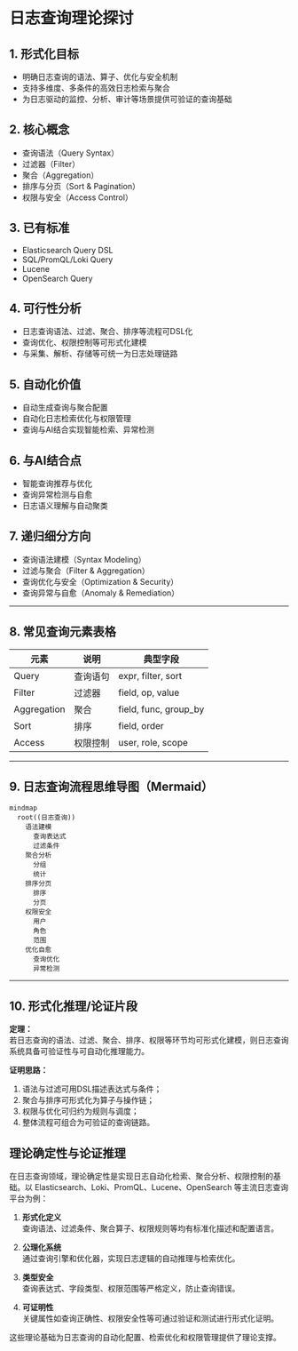 # 日志查询理论探讨

## 1. 形式化目标

- 明确日志查询的语法、算子、优化与安全机制
- 支持多维度、多条件的高效日志检索与聚合
- 为日志驱动的监控、分析、审计等场景提供可验证的查询基础

## 2. 核心概念

- 查询语法（Query Syntax）
- 过滤器（Filter）
- 聚合（Aggregation）
- 排序与分页（Sort & Pagination）
- 权限与安全（Access Control）

## 3. 已有标准

- Elasticsearch Query DSL
- SQL/PromQL/Loki Query
- Lucene
- OpenSearch Query

## 4. 可行性分析

- 日志查询语法、过滤、聚合、排序等流程可DSL化
- 查询优化、权限控制等可形式化建模
- 与采集、解析、存储等可统一为日志处理链路

## 5. 自动化价值

- 自动生成查询与聚合配置
- 自动化日志检索优化与权限管理
- 查询与AI结合实现智能检索、异常检测

## 6. 与AI结合点

- 智能查询推荐与优化
- 查询异常检测与自愈
- 日志语义理解与自动聚类

## 7. 递归细分方向

- 查询语法建模（Syntax Modeling）
- 过滤与聚合（Filter & Aggregation）
- 查询优化与安全（Optimization & Security）
- 查询异常与自愈（Anomaly & Remediation）

---

## 8. 常见查询元素表格

| 元素         | 说明           | 典型字段                |
|--------------|----------------|-------------------------|
| Query        | 查询语句       | expr, filter, sort      |
| Filter       | 过滤器         | field, op, value        |
| Aggregation  | 聚合           | field, func, group_by   |
| Sort         | 排序           | field, order            |
| Access       | 权限控制       | user, role, scope       |

---

## 9. 日志查询流程思维导图（Mermaid）

```mermaid
mindmap
  root((日志查询))
    语法建模
      查询表达式
      过滤条件
    聚合分析
      分组
      统计
    排序分页
      排序
      分页
    权限安全
      用户
      角色
      范围
    优化自愈
      查询优化
      异常检测
```

---

## 10. 形式化推理/论证片段

**定理：**  
若日志查询的语法、过滤、聚合、排序、权限等环节均可形式化建模，则日志查询系统具备可验证性与可自动化推理能力。

**证明思路：**  

1. 语法与过滤可用DSL描述表达式与条件；
2. 聚合与排序可形式化为算子与操作链；
3. 权限与优化可归约为规则与调度；
4. 整体流程可组合为可验证的查询链路。

## 理论确定性与论证推理

在日志查询领域，理论确定性是实现日志自动化检索、聚合分析、权限控制的基础。以 Elasticsearch、Loki、PromQL、Lucene、OpenSearch 等主流日志查询平台为例：

1. **形式化定义**  
   查询语法、过滤条件、聚合算子、权限规则等均有标准化描述和配置语言。

2. **公理化系统**  
   通过查询引擎和优化器，实现日志逻辑的自动推理与检索优化。

3. **类型安全**  
   查询表达式、字段类型、权限范围等严格定义，防止查询错误。

4. **可证明性**  
   关键属性如查询正确性、权限安全性等可通过验证和测试进行形式化证明。

这些理论基础为日志查询的自动化配置、检索优化和权限管理提供了理论支撑。
